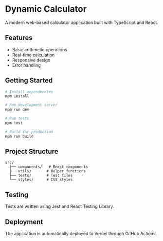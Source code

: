 # Dynamic Calculator

A modern web-based calculator application built with TypeScript and React.

## Features

- Basic arithmetic operations
- Real-time calculation
- Responsive design
- Error handling

## Getting Started

```bash
# Install dependencies
npm install

# Run development server
npm run dev

# Run tests
npm test

# Build for production
npm run build
```

## Project Structure

```
src/
  ├── components/   # React components
  ├── utils/       # Helper functions
  ├── tests/       # Test files
  └── styles/      # CSS styles
```

## Testing

Tests are written using Jest and React Testing Library.

## Deployment

The application is automatically deployed to Vercel through GitHub Actions.
